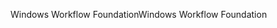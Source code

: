 <span data-ttu-id="75a1e-101">Windows Workflow Foundation</span><span class="sxs-lookup"><span data-stu-id="75a1e-101">Windows Workflow Foundation</span></span>